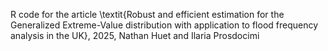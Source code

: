 R code for the article \textit{Robust and efficient estimation for the Generalized Extreme-Value
distribution with application to flood frequency analysis in the UK}, 2025, Nathan Huet and Ilaria Prosdocimi
